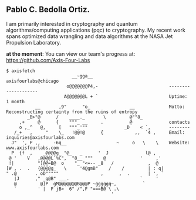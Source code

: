 ## Pablo C. Bedolla Ortiz.
I am primarily interested in cryptography and quantum algorithms/computing applications (pqc) to cryptography. My recent work spans optimized data wrangling and data algorithms at the NASA Jet Propulsion Laboratory.

**at the moment**: You can view our team's progress at: https://github.com/Axis-Four-Labs

```
$ axisfetch
                         __~gga__                             axisfourlabs@chicago
                       o@@@@@@@P4,-                           --------------------
                      A@@@@@@@L + `                           Uptime: 1 month
           __       ,9"      "o_               __             Motto: Reconstructing certainty from the ruins of entropy
        _B>"@      /    ____._       \         @""8_         
     ,+     @      {    """_ __     .          @              contacts  
     o ,_^   @,     [   """_'""              _D    < `,       --------
   /_+   ,     "    \_   !@@!@      {            ,,  `4 ,     Email: inquiries@axisfourlabs.com 
  J"  ', P ,,     -6q__                   ~     o   \    \    Website: www.axisfourlabs.com 
  P  {f  ,    _@@@@g_ "@_   _      '  J              l@ ,     
 @ '    V   ,@@@@L`%C",  "8__ """    @             '     ,'   
 !|         "]@@=B@  o    "_ "<=-- _8   /             ,  @    
[W , .  .   {@@@@g_   \     '4@gmB"    /    /         | : q|
" .@       . oD"""""                ,      ,  .       | ', ` 
   |J      ," _g@B" ___.                           `     '   
   @         @]P  gM@@@@@@@B@@@P ~gggggq~,          `         
   `        ' |  F jB>  6" /",F "===B@ \ .\                   
                                        '
```
